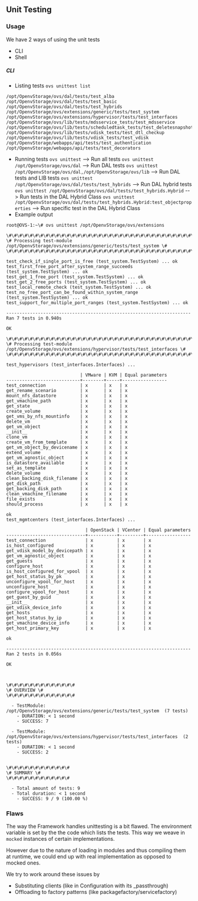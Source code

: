 ## Unit Testing

### Usage
We have 2 ways of using the unit tests
* CLI
* Shell

##### CLI
* Listing tests
```ovs unittest list```
```
/opt/OpenvStorage/ovs/dal/tests/test_alba
/opt/OpenvStorage/ovs/dal/tests/test_basic
/opt/OpenvStorage/ovs/dal/tests/test_hybrids
/opt/OpenvStorage/ovs/extensions/generic/tests/test_system
/opt/OpenvStorage/ovs/extensions/hypervisor/tests/test_interfaces
/opt/OpenvStorage/ovs/lib/tests/mdsservice_tests/test_mdsservice
/opt/OpenvStorage/ovs/lib/tests/scheduledtask_tests/test_deletesnapshots
/opt/OpenvStorage/ovs/lib/tests/vdisk_tests/test_dtl_checkup
/opt/OpenvStorage/ovs/lib/tests/vdisk_tests/test_vdisk
/opt/OpenvStorage/webapps/api/tests/test_authentication
/opt/OpenvStorage/webapps/api/tests/test_decorators
```
* Running tests
```ovs unittest``` --> Run all tests
```ovs unittest /opt/OpenvStorage/ovs/dal``` --> Run DAL tests
```ovs unittest /opt/OpenvStorage/ovs/dal,/opt/OpenvStorage/ovs/lib``` --> Run DAL tests and LIB tests
```ovs unittest /opt/OpenvStorage/ovs/dal/tests/test_hybrids``` --> Run DAL hybrid tests
```ovs unittest /opt/OpenvStorage/ovs/dal/tests/test_hybrids.Hybrid``` --> Run tests in the DAL Hybrid Class
```ovs unittest /opt/OpenvStorage/ovs/dal/tests/test_hybrids.Hybrid:test_objectproperties``` --> Run specific test in the DAL Hybrid Class
* Example output
```
root@OVS-1:~\# ovs unittest /opt/OpenvStorage/ovs/extensions

\#\#\#\#\#\#\#\#\#\#\#\#\#\#\#\#\#\#\#\#\#\#\#\#\#\#\#\#\#\#\#\#\#\#\#\#\#\#\#\#\#\#\#\#\#\#\#\#\#\#\#\#\#\#\#\#\#\#\#\#\#\#\#\#\#\#\#\#\#\#\#
\# Processing test-module /opt/OpenvStorage/ovs/extensions/generic/tests/test_system \#
\#\#\#\#\#\#\#\#\#\#\#\#\#\#\#\#\#\#\#\#\#\#\#\#\#\#\#\#\#\#\#\#\#\#\#\#\#\#\#\#\#\#\#\#\#\#\#\#\#\#\#\#\#\#\#\#\#\#\#\#\#\#\#\#\#\#\#\#\#\#\#

test_check_if_single_port_is_free (test_system.TestSystem) ... ok
test_first_free_port_after_system_range_succeeds (test_system.TestSystem) ... ok
test_get_1_free_port (test_system.TestSystem) ... ok
test_get_2_free_ports (test_system.TestSystem) ... ok
test_local_remote_check (test_system.TestSystem) ... ok
test_no_free_port_can_be_found_within_system_range (test_system.TestSystem) ... ok
test_support_for_multiple_port_ranges (test_system.TestSystem) ... ok

----------------------------------------------------------------------
Ran 7 tests in 0.940s

OK

\#\#\#\#\#\#\#\#\#\#\#\#\#\#\#\#\#\#\#\#\#\#\#\#\#\#\#\#\#\#\#\#\#\#\#\#\#\#\#\#\#\#\#\#\#\#\#\#\#\#\#\#\#\#\#\#\#\#\#\#\#\#\#\#\#\#\#\#\#\#\#\#\#\#\#
\# Processing test-module /opt/OpenvStorage/ovs/extensions/hypervisor/tests/test_interfaces \#
\#\#\#\#\#\#\#\#\#\#\#\#\#\#\#\#\#\#\#\#\#\#\#\#\#\#\#\#\#\#\#\#\#\#\#\#\#\#\#\#\#\#\#\#\#\#\#\#\#\#\#\#\#\#\#\#\#\#\#\#\#\#\#\#\#\#\#\#\#\#\#\#\#\#\#

test_hypervisors (test_interfaces.Interfaces) ...

                            | VMware | KVM | Equal parameters
----------------------------+--------+-----+-----------------
test_connection             | x      | x   | x
get_rename_scenario         | x      | x   | x
mount_nfs_datastore         | x      | x   | x
get_vmachine_path           | x      | x   | x
get_state                   | x      | x   | x
create_volume               | x      | x   | x
get_vms_by_nfs_mountinfo    | x      | x   | x
delete_vm                   | x      | x   | x
get_vm_object               | x      | x   | x
__init__                    | x      | x   | x
clone_vm                    | x      | x   | x
create_vm_from_template     | x      | x   | x
get_vm_object_by_devicename | x      | x   | x
extend_volume               | x      | x   | x
get_vm_agnostic_object      | x      | x   | x
is_datastore_available      | x      | x   | x
set_as_template             | x      | x   | x
delete_volume               | x      | x   | x
clean_backing_disk_filename | x      | x   | x
get_disk_path               | x      | x   | x
get_backing_disk_path       | x      | x   | x
clean_vmachine_filename     | x      | x   | x
file_exists                 | x      | x   | x
should_process              | x      | x   | x

ok
test_mgmtcenters (test_interfaces.Interfaces) ...

                              | OpenStack | VCenter | Equal parameters
------------------------------+-----------+---------+-----------------
test_connection               | x         | x       | x
is_host_configured            | x         | x       | x
get_vdisk_model_by_devicepath | x         | x       | x
get_vm_agnostic_object        | x         | x       | x
get_guests                    | x         | x       | x
configure_host                | x         | x       | x
is_host_configured_for_vpool  | x         | x       | x
get_host_status_by_pk         | x         | x       | x
unconfigure_vpool_for_host    | x         | x       | x
unconfigure_host              | x         | x       | x
configure_vpool_for_host      | x         | x       | x
get_guest_by_guid             | x         | x       | x
__init__                      | x         | x       | x
get_vdisk_device_info         | x         | x       | x
get_hosts                     | x         | x       | x
get_host_status_by_ip         | x         | x       | x
get_vmachine_device_info      | x         | x       | x
get_host_primary_key          | x         | x       | x

ok

----------------------------------------------------------------------
Ran 2 tests in 0.056s

OK



\#\#\#\#\#\#\#\#\#\#\#\#\#
\# OVERVIEW \#
\#\#\#\#\#\#\#\#\#\#\#\#\#

  - TestModule: /opt/OpenvStorage/ovs/extensions/generic/tests/test_system  (7 tests)
    - DURATION: < 1 second
    - SUCCESS: 7

  - TestModule: /opt/OpenvStorage/ovs/extensions/hypervisor/tests/test_interfaces  (2 tests)
    - DURATION: < 1 second
    - SUCCESS: 2


\#\#\#\#\#\#\#\#\#\#\#\#
\# SUMMARY \#
\#\#\#\#\#\#\#\#\#\#\#\#

  - Total amount of tests: 9
  - Total duration: < 1 second
    - SUCCESS: 9 / 9 (100.00 %)
```

### Flaws
The way the Framework handles unittesting is a bit flawed.
The environment variable is set by the the code which lists the tests. This way we weave in `mocked` instances of certain implementations.

However due to the nature of loading in modules and thus compiling them at runtime, we could end up with real implementation as opposed to mocked ones.

We try to work around these issues by 
- Substituting clients (like in Configuration with its _passthrough)
- Offloading to factory patterns (like packagefactory/servicefactory)

